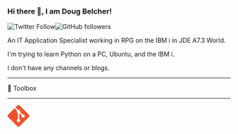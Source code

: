 ### Hi there 👋, I am Doug Belcher!

<!--
**dougBelcher/dougBelcher** is a ✨ _special_ ✨ repository because its `README.md` (this file) appears on your GitHub profile.

Here are some ideas to get you started:

- 🔭 I’m currently working on ...
- 🌱 I’m currently learning ...
- 👯 I’m looking to collaborate on ...
- 🤔 I’m looking for help with ...
- 💬 Ask me about ...
- 📫 How to reach me: ...
- 😄 Pronouns: ...
- ⚡ Fun fact: ...
-->
![Twitter Follow](https://img.shields.io/twitter/follow/dougbelcher?style=social)![GitHub followers](https://img.shields.io/github/followers/dougBelcher?style=social)
<!-- ![Mastodon Follow](https://img.shields.io/mastodon/follow/dougBelcher?domain=http%3A%2F%2Ftwit.social&style=social) -->
An IT Application Specialist working in RPG on the IBM i in JDE A7.3 World.

I'm trying to learn Python on a PC, Ubuntu, and the IBM i.

I don't have any channels or blogs.

---

🧰 Toolbox

---
<img src="https://raw.githubusercontent.com/devicons/devicon/c7d326b6009e60442abc35fa45706d6f30ee4c8e/icons/git/git-plain.svg" alt="git Logo" width="50" height="50"/>
